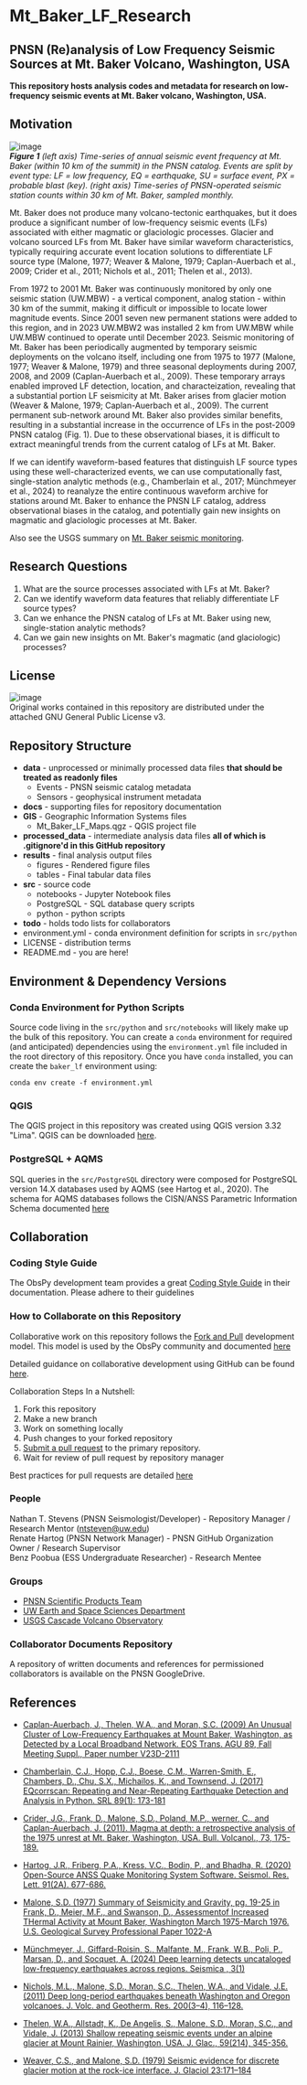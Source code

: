 # Mt_Baker_LF_Research
## PNSN (Re)analysis of Low Frequency Seismic Sources at Mt. Baker Volcano, Washington, USA
**This repository hosts analysis codes and metadata for research on low-frequency seismic events at Mt. Baker volcano, Washington, USA.**

## Motivation

![image](./docs/Figures/Mt_Baker_Catalog_and_Stations_Timeseries_120dpi.png)  
***Figure 1** (left axis) Time-series of annual seismic event frequency at Mt. Baker (within 10 km of the summit) in the PNSN catalog. Events are split by event type: LF = low frequency, EQ = earthquake, SU = surface event, PX = probable blast (key). (right axis) Time-series of PNSN-operated seismic station counts within 30 km of Mt. Baker, sampled monthly.*

Mt. Baker does not produce many volcano-tectonic earthquakes, but it does produce a significant number of low-frequency seismic events (LFs) associated with either magmatic or glaciologic processes. Glacier and volcano sourced LFs from Mt. Baker have similar waveform characteristics, typically requiring accurate event location solutions to differentiate LF source type (Malone, 1977; Weaver & Malone, 1979; Caplan-Auerbach et al., 2009; Crider et al., 2011; Nichols et al., 2011; Thelen et al., 2013).

From 1972 to 2001 Mt. Baker was continuously monitored by only one seismic station (UW.MBW) - a vertical component, analog station - within 30 km of the summit, making it difficult or impossible to locate lower magnitude events. Since 2001 seven new permanent stations were added to this region, and in 2023 UW.MBW2 was installed 2 km from UW.MBW while UW.MBW continued to operate until December 2023. Seismic monitoring of Mt. Baker has been periodically augmented by temporary seismic deployments on the volcano itself, including one from 1975 to 1977 (Malone, 1977; Weaver & Malone, 1979) and three seasonal deployments during 2007, 2008, and 2009 (Caplan-Auerbach et al., 2009). These temporary arrays enabled improved LF detection, location, and characteization, revealing that a substantial portion LF seismicity at Mt. Baker arises from glacier motion (Weaver & Malone, 1979; Caplan-Auerbach et al., 2009). The current permanent sub-network around Mt. Baker also provides similar benefits, resulting in a substantial increase in the occurrence of LFs in the post-2009 PNSN catalog (Fig. 1). Due to these observational biases, it is difficult to extract meaningful trends from the current catalog of LFs at Mt. Baker.

If we can identify waveform-based features that distinguish LF source types using these well-characterized events, we can use computationally fast, single-station analytic methods (e.g., Chamberlain et al., 2017; Münchmeyer et al., 2024) to reanalyze the entire continuous waveform archive for stations around Mt. Baker to enhance the PNSN LF catalog, address observational biases in the catalog, and potentially gain new insights on magmatic and glaciologic processes at Mt. Baker.

Also see the USGS summary on [Mt. Baker seismic monitoring](https://www.usgs.gov/volcanoes/mount-baker/science/earthquake-monitoring-mount-baker).

## Research Questions
1) What are the source processes associated with LFs at Mt. Baker?
2) Can we identify waveform data features that reliably differentiate LF source types?  
3) Can we enhance the PNSN catalog of LFs at Mt. Baker using new, single-station analytic methods?  
4) Can we gain new insights on Mt. Baker's magmatic (and glaciologic) processes?

## License  
![image](./docs/Figures/gplv3-with-text-136x68.png)  
Original works contained in this repository are distributed under the attached GNU General Public License v3.

## Repository Structure  
 - **data** - unprocessed or minimally processed data files **that should be treated as readonly files**
    - Events - PNSN seismic catalog metadata  
    - Sensors - geophysical instrument metadata  
 - **docs** - supporting files for repository documentation  
 - **GIS** - Geographic Information Systems files  
    - Mt_Baker_LF_Maps.qgz - QGIS project file  
 - **processed_data** - intermediate analysis data files **all of which is .gitignore'd in this GitHub repository**
 - **results** - final analysis output files
    - figures - Rendered figure files  
    - tables - Final tabular data files
 - **src** - source code  
    - notebooks - Jupyter Notebook files  
    - PostgreSQL - SQL database query scripts  
    - python - python scripts
 - **todo** - holds todo lists for collaborators  
 - environment.yml - conda environment definition for scripts in `src/python`
 - LICENSE - distribution terms  
 - README.md - you are here!  

## Environment & Dependency Versions
### Conda Environment for Python Scripts
Source code living in the `src/python` and `src/notebooks` will likely make up the bulk of this repository. You can create a `conda` environment for required (and anticipated) dependencies
using the `environment.yml` file included in the root directory of this repository. Once you have `conda` installed, you can create the `baker_lf` environment using:  

```conda env create -f environment.yml```

### QGIS
The QGIS project in this repository was created using QGIS version 3.32 "Lima". QGIS can be downloaded [here](https://www.qgis.org).

### PostgreSQL + AQMS
SQL queries in the `src/PostgreSQL` directory were composed for PostgreSQL version 14.X databases used by AQMS (see Hartog et al., 2020). The schema for AQMS databases follows the CISN/ANSS Parametric Information Schema documented [here](https://ncedc.org/db/Documents/NewSchemas/PI/v1.6.4/PI.1.6.4/index.htm)

## Collaboration
### Coding Style Guide
The ObsPy development team provides a great [Coding Style Guide](https://docs.obspy.org/coding_style.html) in their documentation. Please adhere to their guidelines

### How to Collaborate on this Repository
Collaborative work on this repository follows the [Fork and Pull](https://docs.github.com/en/pull-requests/collaborating-with-pull-requests/getting-started/about-collaborative-development-models#fork-and-pull-model) development model. This model is used by the ObsPy community and documented [here](https://docs.obspy.org/contributing.html)

Detailed guidance on collaborative development using GitHub can be found [here](https://docs.github.com/en/pull-requests/collaborating-with-pull-requests).

Collaboration Steps In a Nutshell:  
1) Fork this repository
2) Make a new branch
3) Work on something locally
4) Push changes to your forked repository
5) [Submit a pull request](https://docs.github.com/en/pull-requests/collaborating-with-pull-requests/proposing-changes-to-your-work-with-pull-requests/creating-a-pull-request) to the primary repository.
6) Wait for review of pull request by repository manager

Best practices for pull requests are detailed [here](https://docs.github.com/en/pull-requests/collaborating-with-pull-requests/getting-started/best-practices-for-pull-requests)

### People
Nathan T. Stevens (PNSN Seismologist/Developer) - Repository Manager / Research Mentor (ntsteven@uw.edu)  
Renate Hartog (PNSN Network Manager) - PNSN GitHub Organization Owner / Research Supervisor  
Benz Poobua (ESS Undergraduate Researcher) - Research Mentee   

### Groups  
 - [PNSN Scientific Products Team](https://pnsn.org)  
 - [UW Earth and Space Sciences Department](https://ess.uw.edu)    
 - [USGS Cascade Volcano Observatory](https://www.usgs.gov/observatories/cvo)   

### Collaborator Documents Repository  
A repository of written documents and references for permissioned collaborators is available on the PNSN GoogleDrive.  

## References

- [Caplan-Auerbach, J., Thelen, W.A., and Moran, S.C. (2009) An Unusual Cluster of Low-Frequency Earthquakes at Mount Baker, Washington, as Detected by a Local Broadband Network. EOS Trans. AGU 89, Fall Meeting Suppl., Paper number V23D-2111](https://ui.adsabs.harvard.edu/abs/2009AGUFM.V23D2111C/abstract)

- [Chamberlain, C.J., Hopp, C.J., Boese, C.M., Warren-Smith, E., Chambers, D., Chu, S.X., Michailos, K., and Townsend, J. (2017) EQcorrscan: Repeating and Near-Repeating Earthquake Detection and Analysis in Python. SRL 89(1): 173-181](https://doi.org/10.1785/0220170151)

- [Crider, J.G., Frank, D., Malone, S.D., Poland, M.P., werner, C., and Caplan-Auerbach, J. (2011). Magma at depth: a retrospective analysis of the 1975 unrest at Mt. Baker, Washington, USA. Bull. Volcanol., 73, 175-189.](https://doi.org/10.1007/s00445-010-0441-0)

- [Hartog, J.R., Friberg, P.A., Kress, V.C., Bodin, P., and Bhadha, R. (2020) Open-Source ANSS Quake Monitoring System Software. Seismol. Res. Lett. 91(2A). 677-686.](https://doi.org/10.1785/0220190219)

- [Malone, S.D. (1977) Summary of Seismicity and Gravity, pg. 19-25 in Frank, D., Meier, M.F., and Swanson, D., Assessmentof Increased THermal Activity at Mount Baker, Washington March 1975-March 1976. U.S. Geological Survey Professional Paper 1022-A](https://pubs.usgs.gov/pp/1022a/report.pdf)

- [Münchmeyer, J., Giffard-Roisin, S., Malfante, M., Frank, W.B., Poli, P., Marsan, D., and Socquet, A. (2024) Deep learning detects uncataloged low-frequency earthquakes across regions. Seismica , 3(1)](https://doi.org/10.26443/seismica.v3i1.1185)

- [Nichols, M.L., Malone, S.D., Moran, S.C., Thelen, W.A., and Vidale, J.E. (2011) Deep long-period earthquakes beneath Washington and Oregon volcanoes. J. Volc. and Geotherm. Res. 200(3–4), 116–128.](https://doi.org/10.1016/j.jvolgeores.2010.12.005)

- [Thelen, W.A., Allstadt, K., De Angelis, S., Malone, S.D., Moran, S.C., and Vidale, J. (2013) Shallow repeating seismic events under an alpine glacier at Mount Rainier, Washington, USA. J. Glac., 59(214), 345-356.](https://doi.org/10.3189/2013Jog12J111)

- [Weaver, C.S., and Malone, S.D. (1979) Seismic evidence for discrete glacier motion at the rock-ice interface. J. Glaciol 23:171–184](https://doi.org/10.3189/S0022143000029816)